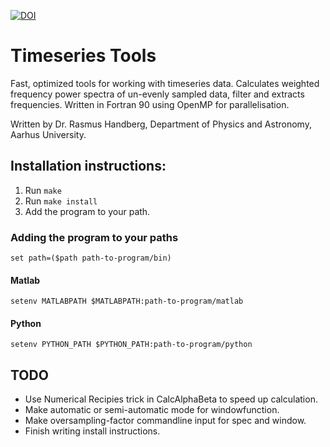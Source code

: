 [![DOI](https://zenodo.org/badge/85336350.svg)](https://zenodo.org/badge/latestdoi/85336350)
# Timeseries Tools
Fast, optimized tools for working with timeseries data. Calculates weighted frequency power spectra of un-evenly sampled data, filter and extracts frequencies. Written in Fortran 90 using OpenMP for parallelisation.

Written by Dr. Rasmus Handberg, Department of Physics and Astronomy, Aarhus University.


## Installation instructions:
1. Run `make`
2. Run `make install`
3. Add the program to your path.

### Adding the program to your paths
```
set path=($path path-to-program/bin)
```

#### Matlab
```
setenv MATLABPATH $MATLABPATH:path-to-program/matlab
```

#### Python
```
setenv PYTHON_PATH $PYTHON_PATH:path-to-program/python
```


## TODO
* Use Numerical Recipies trick in CalcAlphaBeta to speed up calculation.
* Make automatic or semi-automatic mode for windowfunction.
* Make oversampling-factor commandline input for spec and window.
* Finish writing install instructions.
